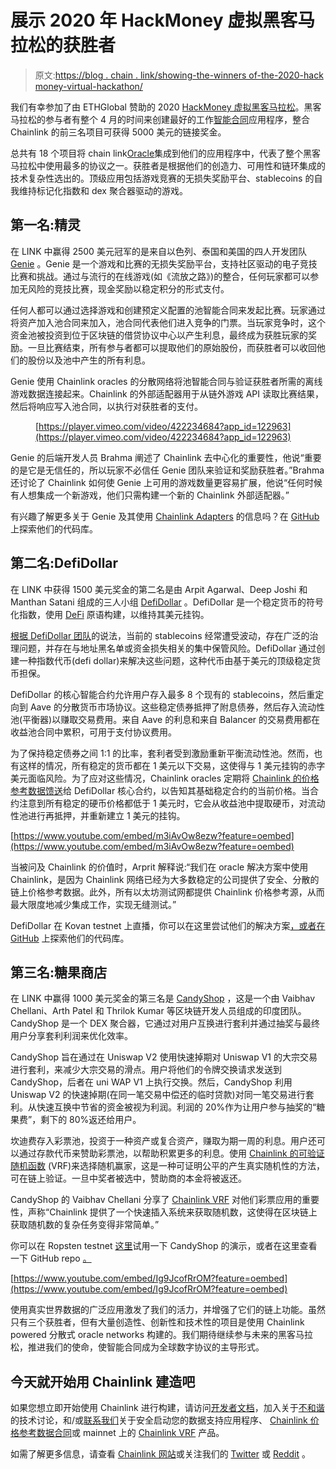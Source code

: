 # 展示 2020 年 HackMoney 虚拟黑客马拉松的获胜者

> 原文:[https://blog . chain . link/showing-the-winners of-the-2020-hack money-virtual-hackathon/](https://blog.chain.link/showcasing-the-winners-of-the-2020-hackmoney-virtual-hackathon/)

我们有幸参加了由 ETHGlobal 赞助的 2020 [HackMoney 虚拟黑客马拉松](https://hack.ethglobal.co/online/showcase)。黑客马拉松的参与者有整个 4 月的时间来创建最好的工作[智能合同](https://chain.link/education/smart-contracts)应用程序，整合 Chainlink 的前三名项目可获得 5000 美元的链接奖金。

总共有 18 个项目将 chain link[Oracle](https://chain.link/education/blockchain-oracles)集成到他们的应用程序中，代表了整个黑客马拉松中使用最多的协议之一。获胜者是根据他们的创造力、可用性和链环集成的技术复杂性选出的。顶级应用包括游戏竞赛的无损失奖励平台、stablecoins 的自我维持标记化指数和 dex 聚合器驱动的游戏。

## 第一名:精灵

在 LINK 中赢得 2500 美元冠军的是来自以色列、泰国和美国的四人开发团队 [Genie](https://hack.ethglobal.co/showcase/genie-recIFwzUZH3BopAjG) 。Genie 是一个游戏和比赛的无损失奖励平台，支持社区驱动的电子竞技比赛和挑战。通过与流行的在线游戏(如《流放之路》)的整合，任何玩家都可以参加无风险的竞技比赛，现金奖励以稳定积分的形式支付。

任何人都可以通过选择游戏和创建预定义配置的池智能合同来发起比赛。玩家通过将资产加入池合同来加入，池合同代表他们进入竞争的门票。当玩家竞争时，这个资金池被投资到位于区块链的借贷协议中心以产生利息，最终成为获胜玩家的奖励。一旦比赛结束，所有参与者都可以提取他们的原始股份，而获胜者可以收回他们的股份以及池中产生的所有利息。

Genie 使用 Chainlink oracles 的分散网络将池智能合同与验证获胜者所需的离线游戏数据连接起来。Chainlink 的外部适配器用于从链外游戏 API 读取比赛结果，然后将响应写入池合同，以执行对获胜者的支付。

<figure class="kg-card kg-embed-card">

[https://player.vimeo.com/video/422234684?app_id=122963](https://player.vimeo.com/video/422234684?app_id=122963)

</figure>

Genie 的后端开发人员 Brahma 阐述了 Chainlink 去中心化的重要性，他说“重要的是它是无信任的，所以玩家不必信任 Genie 团队来验证和奖励获胜者。”Brahma 还讨论了 Chainlink 如何使 Genie 上可用的游戏数量更容易扩展，他说“任何时候有人想集成一个新游戏，他们只需构建一个新的 Chainlink 外部适配器。”

有兴趣了解更多关于 Genie 及其使用 [Chainlink Adapters](https://github.com/genie-platform/genie-chainlink-adapters) 的信息吗？在 [GitHub](https://github.com/genie-platform) 上探索他们的代码库。

## 第二名:DefiDollar

在 LINK 中获得 1500 美元奖金的第二名是由 Arpit Agarwal、Deep Joshi 和 Manthan Satani 组成的三人小组 [DefiDollar](https://hack.ethglobal.co/showcase/defidollar-reclDekIJG0kSaW95) 。DefiDollar 是一个稳定货币的符号化指数，使用 [DeFi](https://chain.link/education/defi) 原语构建，以维持其美元挂钩。

[根据 DefiDollar 团队](https://medium.com/@atvanguard/introducing-defidollar-742e30be9780)的说法，当前的 stablecoins 经常遭受波动，存在广泛的治理问题，并存在与地址黑名单或资金损失相关的集中保管风险。DefiDollar 通过创建一种指数代币(defi dollar)来解决这些问题，这种代币由基于美元的顶级稳定货币担保。

DefiDollar 的核心智能合约允许用户存入最多 8 个现有的 stablecoins，然后重定向到 Aave 的分散货币市场协议。这些稳定债券抵押了附息债券，然后存入流动性池(平衡器)以赚取交易费用。来自 Aave 的利息和来自 Balancer 的交易费用都在收益池合同中累积，可用于支付协议费用。

为了保持稳定债券之间 1:1 的比率，套利者受到激励重新平衡流动性池。然而，也有这样的情况，所有稳定的货币都在 1 美元以下交易，这使得与 1 美元挂钩的赤字美元面临风险。为了应对这些情况，Chainlink oracles 定期将 [Chainlink 的价格参考数据馈送](https://data.chain.link/)给 DefiDollar 核心合约，以告知其基础稳定合约的当前价格。当合约注意到所有稳定的硬币价格都低于 1 美元时，它会从收益池中提取硬币，对流动性池进行再抵押，并重新建立 1 美元的挂钩。

[https://www.youtube.com/embed/m3iAvOw8ezw?feature=oembed](https://www.youtube.com/embed/m3iAvOw8ezw?feature=oembed)

当被问及 Chainlink 的价值时，Arprit 解释说:“我们在 oracle 解决方案中使用 Chainlink，是因为 Chainlink 网络已经为大多数稳定的公司提供了安全、分散的链上价格参考数据。此外，所有以太坊测试网都提供 Chainlink 价格参考源，从而最大限度地减少集成工作，实现无缝测试。”

DefiDollar 在 Kovan testnet 上直播，你可以在这里尝试他们的解决方案[，或者在](https://www.defidollar.xyz/) [GitHub](https://github.com/defidollar) 上探索他们的代码库。

## 第三名:糖果商店

在 LINK 中赢得 1000 美元奖金的第三名是 [CandyShop](https://hack.ethglobal.co/showcase/candyshop-recaC7q4YjNVRj4tq) ，这是一个由 Vaibhav Chellani、Arth Patel 和 Thrilok Kumar 等区块链开发人员组成的印度团队。CandyShop 是一个 DEX 聚合器，它通过对用户互换进行套利并通过抽奖与最终用户分享套利利润来优化效率。

CandyShop 旨在通过在 Uniswap V2 使用快速掉期对 Uniswap V1 的大宗交易进行套利，来减少大宗交易的滑点。用户将他们的令牌交换请求发送到 CandyShop，后者在 uni WAP V1 上执行交换。然后，CandyShop 利用 Uniswap V2 的快速掉期(在同一笔交易中偿还的临时贷款)对同一笔交易进行套利。从快速互换中节省的资金被视为利润。利润的 20%作为让用户参与抽奖的“糖果费”，剩下的 80%返还给用户。

坎迪费存入彩票池，投资于一种资产或复合资产，赚取为期一周的利息。用户还可以通过存款代币来赞助彩票池，以帮助积累更多的利息。使用 [Chainlink 的可验证随机函数](https://docs.chain.link/docs/chainlink-vrf) (VRF)来选择随机赢家，这是一种可证明公平的产生真实随机性的方法，可在链上验证。一旦中奖者被选中，赞助商的本金将被返还。

CandyShop 的 Vaibhav Chellani 分享了 [Chainlink VRF](https://blog.chain.link/chainlink-vrf-on-chain-verifiable-randomness/) 对他们彩票应用的重要性，声称“Chainlink 提供了一个快速插入系统来获取随机数，这使得在区块链上获取随机数的复杂任务变得非常简单。”

你可以在 Ropsten testnet [这里](https://musing-poincare-635b61.netlify.app/swap)试用一下 CandyShop 的演示，或者在这里查看一下 GitHub repo [。](https://github.com/itsthecandyshop/)

[https://www.youtube.com/embed/Ig9JcofRrOM?feature=oembed](https://www.youtube.com/embed/Ig9JcofRrOM?feature=oembed)

使用真实世界数据的广泛应用激发了我们的活力，并增强了它们的链上功能。虽然只有三个获胜者，但有大量创造性、创新性和技术性的项目是使用 Chainlink powered 分散式 oracle networks 构建的。我们期待继续参与未来的黑客马拉松，推进我们的使命，使智能合同成为全球数字协议的主导形式。

## 今天就开始用 Chainlink 建造吧

如果您想立即开始使用 Chainlink 进行构建，请访问[开发者文档](https://docs.chain.link/docs/getting-started)，加入关于[不和谐](https://discordapp.com/invite/aSK4zew)的技术讨论，和/或[联系我们](/cdn-cgi/l/email-protection#3e5d4b4d4a51537e5d565f57501052575055)关于安全启动您的数据支持应用程序、 [Chainlink 价格参考数据合同](https://feeds.chain.link/)或 mainnet 上的 [Chainlink VRF](https://blog.chain.link/chainlink-vrf-on-chain-verifiable-randomness/) 产品。

如需了解更多信息，请查看 [Chainlink 网站](https://chain.link/)或关注我们的 [Twitter](https://twitter.com/chainlink) 或 [Reddit](https://www.reddit.com/r/Chainlink/) 。